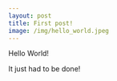 ```yaml
---
layout: post
title: First post!
image: /img/hello_world.jpeg
---
```


Hello World! 



It just had to be done!
